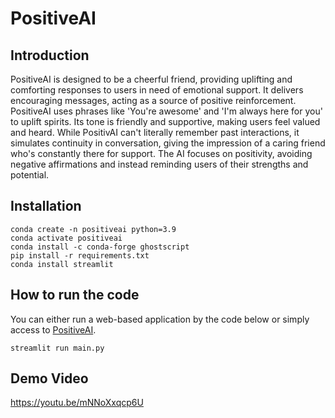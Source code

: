 # PositiveAI
## Introduction
PositiveAI is designed to be a cheerful friend, providing uplifting and comforting responses to users in need of emotional support. It delivers encouraging messages, acting as a source of positive reinforcement. PositiveAI uses phrases like 'You're awesome' and 'I'm always here for you' to uplift spirits. Its tone is friendly and supportive, making users feel valued and heard. While PositivAI can't literally remember past interactions, it simulates continuity in conversation, giving the impression of a caring friend who's constantly there for support. The AI focuses on positivity, avoiding negative affirmations and instead reminding users of their strengths and potential.

## Installation
```linux=
conda create -n positiveai python=3.9
conda activate positiveai
conda install -c conda-forge ghostscript
pip install -r requirements.txt
conda install streamlit
```

## How to run the code
You can either run a web-based application by the code below or simply access to [PositiveAI](https://chat.openai.com/g/g-NwLkv6JUD-positiveai).
```linux=
streamlit run main.py
```

## Demo Video 
https://youtu.be/mNNoXxqcp6U
